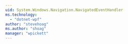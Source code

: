 ```yaml
---
uid: System.Windows.Navigation.NavigatedEventHandler
ms.technology: 
  - "dotnet-wpf"
author: "stevehoag"
ms.author: "shoag"
manager: "wpickett"
---
```


